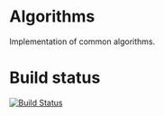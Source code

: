 # Algorithms

Implementation of common algorithms.

# Build status

[![Build Status](https://travis-ci.org/korczis/algorithms.svg?branch=master)](https://travis-ci.org/korczis/algorithms)
